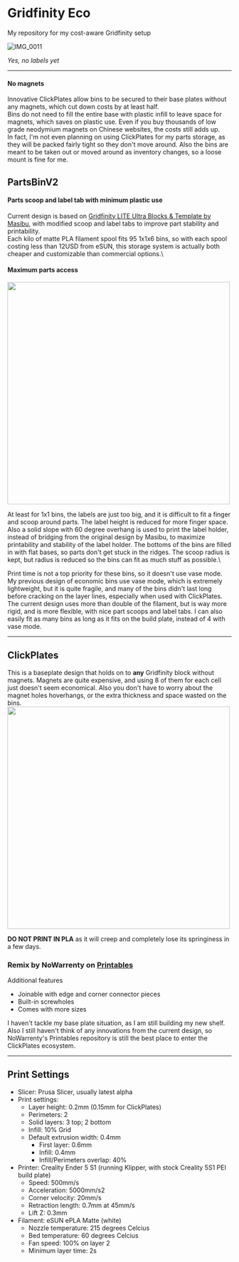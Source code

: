 # Gridfinity Eco

My repository for my cost-aware Gridfinity setup

![IMG_0011](https://github.com/jrymk/gridfinity-eco/assets/39593345/7e5e7a59-5165-41b6-85c8-cb90b9d7b032)

*Yes, no labels yet*

---

#### No magnets
Innovative ClickPlates allow bins to be secured to their base plates without any magnets, which cut down costs by at least half.\
Bins do not need to fill the entire base with plastic infill to leave space for magnets, which saves on plastic use. Even if you buy thousands of low grade neodymium magnets on Chinese websites, the costs still adds up.\
In fact, I'm not even planning on using ClickPlates for my parts storage, as they will be packed fairly tight so they don't move around. Also the bins are meant to be taken out or moved around as inventory changes, so a loose mount is fine for me.

## PartsBinV2

#### Parts scoop and label tab with minimum plastic use
Current design is based on [Gridfinity LITE Ultra Blocks & Template by Masibu](https://www.printables.com/model/353224-gridfinity-lite-ultra-blocks-template), with modified scoop and label tabs to improve part stability and printability.\
Each kilo of matte PLA filament spool fits 95 1x1x6 bins, so with each spool costing less than 12USD from eSUN, this storage system is actually both cheaper and customizable than commercial options.\

#### Maximum parts access
<img src="https://github.com/jrymk/gridfinity-eco/assets/39593345/62e9b2c1-2f17-4774-8942-3e4ead1fc6f0" width="500" />

At least for 1x1 bins, the labels are just too big, and it is difficult to fit a finger and scoop around parts. The label height is reduced for more finger space. Also a solid slope with 60 degree overhang is used to print the label holder, instead of bridging from the original design by Masibu, to maximize printability and stability of the label holder.
The bottoms of the bins are filled in with flat bases, so parts don't get stuck in the ridges. The scoop radius is kept, but radius is reduced so the bins can fit as much stuff as possible.\

Print time is not a top priority for these bins, so it doesn't use vase mode. My previous design of economic bins use vase mode, which is extremely lightweight, but it is quite fragile, and many of the bins didn't last long before cracking on the layer lines, especially when used with ClickPlates. The current design uses more than double of the filament, but is way more rigid, and is more flexible, with nice part scoops and label tabs. I can also easily fit as many bins as long as it fits on the build plate, instead of 4 with vase mode.

---

## ClickPlates
This is a baseplate design that holds on to **any** Gridfinity block without magnets. Magnets are quite expensive, and using 8 of them for each cell just doesn't seem economical. Also you don't have to worry about the magnet holes hoverhangs, or the extra thickness and space wasted on the bins.\
<img src="https://user-images.githubusercontent.com/39593345/226156722-67b55c48-16d0-44a8-a453-14771dd12ff6.png" width="500" />

**DO NOT PRINT IN PLA** as it will creep and completely lose its springiness in a few days.

### Remix by NoWarrenty on [Printables](https://www.printables.com/de/model/452675-gridfinity-clickplates-no-magnets-universally-comp)

Additional features
- Joinable with edge and corner connector pieces
- Built-in screwholes
- Comes with more sizes

I haven't tackle my base plate situation, as I am still building my new shelf. Also I still haven't think of any innovations from the current design, so NoWarrenty's Printables repository is still the best place to enter the ClickPlates ecosystem.

---

## Print Settings
- Slicer: Prusa Slicer, usually latest alpha
- Print settings:
  - Layer height: 0.2mm (0.15mm for ClickPlates)
  - Perimeters: 2
  - Solid layers: 3 top; 2 bottom
  - Infill: 10% Grid
  - Default extrusion width: 0.4mm
    - First layer: 0.6mm
    - Infill: 0.4mm
    - Infill/Perimeters overlap: 40%
- Printer: Creality Ender 5 S1 (running Klipper, with stock Creality 5S1 PEI build plate)
  - Speed: 500mm/s
  - Acceleration: 5000mm/s2
  - Corner velocity: 20mm/s
  - Retraction length: 0.7mm at 45mm/s
  - Lift Z: 0.3mm
- Filament: eSUN ePLA Matte (white)
  - Nozzle temperature: 215 degrees Celcius
  - Bed temperature: 60 degrees Celcius
  - Fan speed: 100% on layer 2
  - Minimum layer time: 2s
